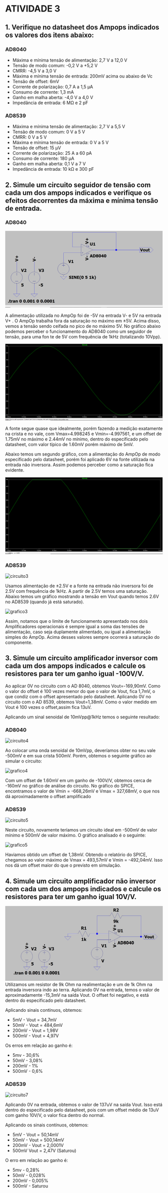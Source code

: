 # ATIVIDADE 3

## 1. Verifique no datasheet dos Ampops indicados os valores dos itens abaixo:

### AD8040

+ Máxima e mínima tensão de alimentação: 2,7 V a 12,0 V
+ Tensão de modo comum: -0,2 V a +5,2 V
+ CMRR: -4,5 V a 3,0 V
+ Máxima e mínima tensão de entrada: 200mV acima ou abaixo de Vc
+ Tensão de offset: 6mV
+ Corrente de polarização: 0,7 A a 1,5 µA
+ Consumo de corrente: 1,3 mA
+ Ganho em malha aberta: -4,0 V a 4,0 V
+ Impedância de entrada: 6 MΩ e 2 pF

### AD8539

+ Máxima e mínima tensão de alimentação: 2,7 V a 5,5 V
+ Tensão de modo comum: 0 V a 5 V
+ CMRR: 0 V a 5 V
+ Máxima e mínima tensão de entrada: 0 V a 5 V
+ Tensão de offset: 15 µV
+ Corrente de polarização: 25 A a 60 pA
+ Consumo de corrente: 180 µA
+ Ganho em malha aberta: 0,1 V a 7 V
+ Impedância de entrada: 10 kΩ e 300 pF

## 2. Simule um circuito seguidor de tensão com cada um dos ampops indicados e verifique os efeitos decorrentes da máxima e mínima tensão de entrada. 

### AD8040

![circuito1](https://github.com/Julialcomelli/ELN22104_2020_2/blob/prof-lohmann-Alunos_01/Julia/quest%C3%A3o%202%20-%20AD8040%20sem%20satura%C3%A7%C3%A3o%20circuito.png)

A alimentação utilizada no AmpOp foi de -5V na entrada V- e 5V na entrada V+ . O AmpOp trabalha fora da saturação no máximo em ±5V. Acima disso, vemos a tensão sendo ceifada no pico de no máximo 5V. No gráfico abaixo podemos perceber o funcionamento do AD8040 como um seguidor de tensão, para uma fon te de 5V com frequência de 1kHz (totalizando 10Vpp).

![grafico1](https://github.com/Julialcomelli/ELN22104_2020_2/blob/prof-lohmann-Alunos_01/Julia/quest%C3%A3o%202%20-%20AD8040%20sem%20satura%C3%A7%C3%A3o%20grafico.png)

A fonte segue quase que idealmente, porém fazendo a medição exatamente na crista e no vale, com Vmax=4.998245 e Vmin=-4.997561, e um offset de 1.75mV no máximo e 2.44mV no mínimo, dentro do especificado pelo datasheet, com valor típico de 1.60mV porém máximo de 5mV.

Abaixo temos um segundo gráfico, com a alimentação do AmpOp de modo especificado pelo datasheet, porém foi aplicado 6V na fonte utilizada na entrada não inversora. Assim podemos perceber como a saturação fica evidente.

![grafico2](https://github.com/Julialcomelli/ELN22104_2020_2/blob/prof-lohmann-Alunos_01/Julia/quest%C3%A3o%202%20-%20AD8040%20com%20satura%C3%A7%C3%A3o%20grafico.png)

### AD8539 

![circuito3](https://github.com/Julialcomelli/ELN22104_2020_2/blob/prof-lohmann-Alunos_01/Julia/quest%C3%A3o%202%20-%20AD8539%20circuito.png)

Usamos alimentação de ±2.5V e a fonte na entrada não inversora foi de 2.5V com frequência de 1kHz. A partir de 2.5V temos uma saturação. Abaixo temos um gráfico mostrando a tensão em Vout quando temos 2.6V no AD8539 (quando já está saturado).

![grafico3](https://github.com/Julialcomelli/ELN22104_2020_2/blob/prof-lohmann-Alunos_01/Julia/quest%C3%A3o%202%20-%20AD8539%20grafico.png)

Assim, notamos que o limite de funcionamento apresentado nos dois Amplificadores operacionais é sempre igual a soma das tensões de alimentação, caso seja duplamente alimentado, ou igual a alimentação simples do AmpOp. Acima desses valores sempre ocorrerá a saturação do componente.

## 3. Simule um circuito amplificador inversor com cada um dos ampops indicados e calcule os resistores para ter um ganho igual -100V/V.

Ao aplicar 0V no circuito com o AD 8040, obtemos Vout=-169,90mV. Como o valor do offset é 100 vezes menor do que o valor de Vout, fica 1,7mV, o que condiz com o offset apresentado pelo datasheet. Aplicando 0V no circuito com o AD 8539, obtemos Vout=1,38mV. Como o valor medido em Vout é 100 vezes o offset,assim fica 13uV.

Aplicando um sinal senoidal de 10mVpp@1kHz temos o seguinte resultado:

### AD8040

![circuito4](https://github.com/Julialcomelli/ELN22104_2020_2/blob/prof-lohmann-Alunos_01/Julia/quest%C3%A3o%203%20-%20AD8040%20circuito.png)

Ao colocar uma onda senoidal de 10mVpp, deveríamos obter no seu vale -500mV e em sua crista 500mV. Porém, obtemos o seguinte gráfico ao simular o circuito:

![grafico4](https://github.com/Julialcomelli/ELN22104_2020_2/blob/prof-lohmann-Alunos_01/Julia/quest%C3%A3o%203%20-%20AD8040%20grafico.png)

Com um offset de 1.60mV em um ganho de -100V/V, obtemos cerca de -160mV no gráfico de análise do circuito. No gráfico do SPICE, encontramos o valor de Vmin = -668,26mV e Vmax = 327,68mV, o que nos dá aproximadamente o offset amplificado

### AD8539

![circuito5](https://github.com/Julialcomelli/ELN22104_2020_2/blob/prof-lohmann-Alunos_01/Julia/quest%C3%A3o%203%20-%20AD8539%20circuito.png)

Neste circuito, novamente teríamos um circuito ideal em -500mV de valor mínimo e 500mV de valor máximo. O gráfico analisado é o seguinte:

![grafico5](https://github.com/Julialcomelli/ELN22104_2020_2/blob/prof-lohmann-Alunos_01/Julia/quest%C3%A3o%203%20-%20AD8539%20grafico.png)

Haviamos obtido um offset de 1,38mV. Obtendo o relatório do SPICE, chegamos ao valor máximo de Vmax = 493,57mV e Vmin = -492,04mV. Isso nos dá um offset maior do que o previsto em simulação. 

## 4. Simule um circuito amplificador não inversor com cada um dos ampops indicados e calcule os resistores para ter um ganho igual 10V/V.

![circuito6](https://github.com/Julialcomelli/ELN22104_2020_2/blob/prof-lohmann-Alunos_01/Julia/questao%204%20AD8040.jpeg)
Utilizamos um resistor de 9k Ohm na realimentação e um de 1k Ohm na entrada inversora indo ao terra. Aplicando 0V na entrada, temos o valor de aproximadamente -15,3mV na saída Vout. O offset foi negativo, e está dentro do especificado pelo datasheet.

Aplicando sinais contínuos, obtemos:

+ 5mV - Vout = 34,7mV
+ 50mV - Vout = 484,6mV
+ 200mV - Vout = 1,98V
+ 500mV - Vout = 4,97V

Os erros em relação ao ganho é:

+ 5mv - 30,6%
+ 50mV - 3,08%
+ 200mV - 1%
+ 500mV - 0,6%

### AD8539

![circuito7](https://github.com/Julialcomelli/ELN22104_2020_2/blob/prof-lohmann-Alunos_01/Julia/quest%C3%A3o%204%20-%20AD8539%20circuito.png)

Aplicando 0V na entrada, obtemos o valor de 137uV na saída Vout. Isso está dentro do especificado pelo datasheet, pois com um offset médio de 13uV com ganho 10V/V, o valor fica dentro do normal.

Aplicando os sinais contínuos, obtemos:

+ 5mV - Vout = 50,14mV
+ 50mV - Vout = 500,14mV
+ 200mV - Vout = 2,0001V
+ 500mV  Vout = 2,47V (Saturou)

O erro em relação ao ganho é:

+ 5mv - 0,28%
+ 50mV - 0,028%
+ 200mV - 0,005%
+ 500mV - Saturou
